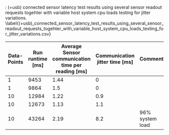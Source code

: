 : (+usb) connected sensor latency test results using several sensor readout requests togehter with variable host system cpu loads testing for jitter variations. \label{(+usb)_connected_sensor_latency_test_results_using_several_sensor_readout_requests_togehter_with_variable_host_system_cpu_loads_testing_for_jitter_variations.csv}

| Data-Points | Run runtime [ms] | Average Sensor communication time per reading [ms] |  Communication jitter time [ms]  | Comment         |
| ----------- | ---------------- | -------------------------------------------------- | -------------------------------- | --------------- |
| 1           | 9453             | 1.44                                               | 0                                |                 |
| 1           | 9864             | 1.5                                                | 0                                |                 |
| 10          | 12984            | 1.22                                               | 0.9                              |                 |
| 10          | 12673            | 1.13                                               | 1.1                              |                 |
| 10          | 43264            | 2.19                                               | 8.2                              | 96% system load |
